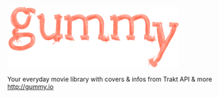 ![](app/images/header/logo.png)


Your everyday movie library with covers &amp; infos from Trakt API &amp; more http://gummy.io
